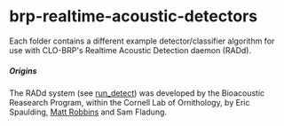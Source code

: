 brp-realtime-acoustic-detectors
===============================

Each folder contains a different example detector/classifier algorithm for use with CLO-BRP's Realtime Acoustic Detection daemon (RADd).


##### Origins
The RADd system (see [run_detect](http://ieeexplore.ieee.org/stamp/stamp.jsp?arnumber=6107182)) was developed by the Bioacoustic Reasearch Program, within the Cornell Lab of Ornithology, by Eric Spaulding, [Matt Robbins](https://github.com/matt-robbins) and Sam Fladung.
